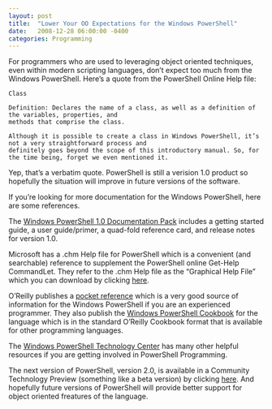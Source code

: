 ```yaml
---
layout: post
title:  "Lower Your OO Expectations for the Windows PowerShell"
date:   2008-12-28 06:00:00 -0400
categories: Programming
---
```

For programmers who are used to leveraging object oriented techniques, even within modern scripting languages,
don’t expect too much from the Windows PowerShell. Here’s a quote from the PowerShell Online Help file:

```
Class

Definition: Declares the name of a class, as well as a definition of the variables, properties, and
methods that comprise the class.

Although it is possible to create a class in Windows PowerShell, it’s not a very straightforward process and
definitely goes beyond the scope of this introductory manual. So, for the time being, forget we even mentioned it.
```

Yep, that’s a verbatim quote. PowerShell is still a verision 1.0 product so hopefully the
situation will improve in future versions of the software.

If you’re looking for more documentation for the Windows PowerShell, here are some references.

The [Windows PowerShell 1.0 Documentation Pack][WindowsPowerShellDocPackURL] includes a getting started guide,
a user guide/primer, a quad-fold reference card, and release notes for version 1.0.

Microsoft has a .chm Help file for PowerShell which is a convenient (and searchable) reference to
supplement the PowerShell online Get-Help CommandLet. They refer to the .chm Help file as the
“Graphical Help File” which you can download by clicking [here][WindowsPowerShellHelpFileURL].

O’Reilly publishes a [pocket reference][OReillyPowerShellPocketReferenceURL] which is a very good source of
information for the Windows PowerShell if you are an experienced programmer. They also publish
the [Windows PowerShell Cookbook][OReillyPowerShellCookbookURL] for the language which is in the standard
O’Reilly Cookbook format that is available for other programming languages.

The [Windows PowerShell Technology Center][MicrosoftPowerShellTechCenterURL] has many other helpful resources
if you are getting involved in PowerShell Programming.

The next version of PowerShell, version 2.0, is available in a Community Technology Preview (something
like a beta version) by clicking [here][MicrosoftPowerShell2TechPreviewURL]. And hopefully future versions of
PowerShell will provide better support for object oriented freatures of the language.

[WindowsPowerShellDocPackURL]: https://devblogs.microsoft.com/powershell/powershell-documentation-pack/
[WindowsPowerShellHelpFileURL]: https://www.microsoft.com/technet/scriptcenter/topics/winpsh/pschm.mspx#EDD
[OReillyPowerShellPocketReferenceURL]: https://oreilly.com/catalog/9780596521783
[OReillyPowerShellCookbookURL]: https://oreilly.com/catalog/9780596528492/
[MicrosoftPowerShellTechCenterURL]: https://www.microsoft.com/windowsserver2003/technologies/management/powershell/default.mspx
[MicrosoftPowerShell2TechPreviewURL]: https://www.microsoft.com/technet/scriptcenter/topics/winpsh/pshell2.mspx
